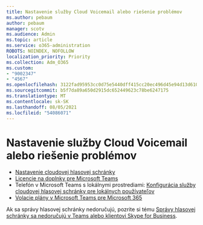 ```yaml
---
title: Nastavenie služby Cloud Voicemail alebo riešenie problémov
ms.author: pebaum
author: pebaum
manager: scotv
ms.audience: Admin
ms.topic: article
ms.service: o365-administration
ROBOTS: NOINDEX, NOFOLLOW
localization_priority: Priority
ms.collection: Adm_O365
ms.custom:
- "9002347"
- "4567"
ms.openlocfilehash: 3122fad95953cc0d75e5440dff415cc20ec496d45e94d13d6102d6f5659b332c
ms.sourcegitcommit: b5f7da89a650d2915dc652449623c78be6247175
ms.translationtype: MT
ms.contentlocale: sk-SK
ms.lasthandoff: 08/05/2021
ms.locfileid: "54086071"
---
```

# <a name="set-up-or-troubleshoot-cloud-voicemail"></a>Nastavenie služby Cloud Voicemail alebo riešenie problémov

- [Nastavenie cloudovej hlasovej schránky](https://docs.microsoft.com/microsoftteams/set-up-phone-system-voicemail) 
- [Licencie na doplnky pre Microsoft Teams](https://docs.microsoft.com/microsoftteams/teams-add-on-licensing/microsoft-teams-add-on-licensing) 
- Telefón v Microsoft Teams s lokálnymi prostrediami: [Konfigurácia služby cloudovej hlasovej schránky pre lokálnych používateľov](https://docs.microsoft.com/skypeforbusiness/hybrid/configure-cloud-voicemail) 
- [Volacie plány v Microsoft Teams pre Microsoft 365](https://docs.microsoft.com//microsoftteams/calling-plans-for-office-365) 

Ak sa správy hlasovej schránky nedoručujú, pozrite si tému [Správy hlasovej schránky sa nedoručujú v Teams alebo klientovi Skype for Business](https://docs.microsoft.com/SkypeForBusiness/troubleshoot/hybrid-phone-system/voicemails-not-delivered).